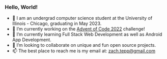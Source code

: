### Hello, World! 

- 🏫 I am an undergrad computer science student at the University of Illinois - Chicago, graduating in May 2023. 
- 🔭 I’m currently working on the [Advent of Code 2022](https://adventofcode.com/) challenge!
- 🌱 I’m currently learning Full Stack Web Development as well as Android App Development.
- 🤝 I’m looking to collaborate on unique and fun open source projects.
- 📫 The best place to reach me is my email at: zach.tepp@gmail.com

<!--
**zachtepper/zachtepper** is a ✨ _special_ ✨ repository because its `README.md` (this file) appears on your GitHub profile.

Here are some ideas to get you started:

- 🔭 I’m currently working on ...
- 🌱 I’m currently learning ...
- 👯 I’m looking to collaborate on ...
- 🤔 I’m looking for help with ...
- 💬 Ask me about ...
- 📫 How to reach me: ...
- 😄 Pronouns: ...
- ⚡ Fun fact: ...
-->
